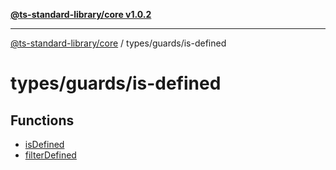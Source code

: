 [**@ts-standard-library/core v1.0.2**](../../../README.md)

***

[@ts-standard-library/core](../../../modules.md) / types/guards/is-defined

# types/guards/is-defined

## Functions

- [isDefined](functions/isDefined.md)
- [filterDefined](functions/filterDefined.md)
